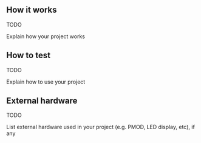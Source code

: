 ## How it works

TODO

Explain how your project works

## How to test

TODO

Explain how to use your project

## External hardware

TODO

List external hardware used in your project (e.g. PMOD, LED display, etc), if any
